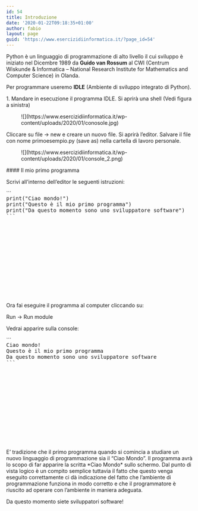 ```yaml
---
id: 54
title: Introduzione
date: '2020-01-22T09:18:35+01:00'
author: fabio
layout: page
guid: 'https://www.esercizidiinformatica.it/?page_id=54'
---
```


Python è un linguaggio di programmazione di alto livello il cui sviluppo è iniziato nel Dicembre 1989 da **Guido van Rossum** al CWI (Centrum Wiskunde &amp; Informatica – National Research Institute for Mathematics and Computer Science) in Olanda.

Per programmare useremo **IDLE** (Ambiente di sviluppo integrato di Python).

1\. Mandare in esecuzione il programma IDLE. Si aprirà una shell (Vedi figura a sinistra)

<figure class="wp-block-image size-large">![](https://www.esercizidiinformatica.it/wp-content/uploads/2020/01/conosole.jpg)</figure>Cliccare su file → new e creare un nuovo file. Si aprirà l’editor. Salvare il file con nome primoesempio.py (save as) nella cartella di lavoro personale.

<figure class="wp-block-image size-large">![](https://www.esercizidiinformatica.it/wp-content/uploads/2020/01/console_2.png)</figure>#### Il mio primo programma

Scrivi all’interno dell’editor le seguenti istruzioni:

<div class="wp-block-simple-code-block-ace" style="height: 250px; position:relative; margin-bottom: 50px;">```
<pre class="wp-block-simple-code-block-ace" data-copy="false" data-fontsize="14" data-lines="Infinity" data-mode="python" data-showlines="true" data-theme="monokai" style="position:absolute;top:0;right:0;bottom:0;left:0">print("Ciao mondo!")
print("Questo è il mio primo programma")
print("Da questo momento sono uno sviluppatore software")
```

</div>Ora fai eseguire il programma al computer cliccando su:

Run -&gt; Run module

Vedrai apparire sulla console:

<div class="wp-block-simple-code-block-ace" style="height: 250px; position:relative; margin-bottom: 50px;">```
<pre class="wp-block-simple-code-block-ace" data-copy="false" data-fontsize="14" data-lines="Infinity" data-mode="python" data-showlines="true" data-theme="monokai" style="position:absolute;top:0;right:0;bottom:0;left:0">Ciao mondo!
Questo è il mio primo programma
Da questo momento sono uno sviluppatore software
```

</div>E’ tradizione che il primo programma quando si comincia a studiare un nuovo linguaggio di programmazione sia il “Ciao Mondo”. Il programma avrà lo scopo di far apparire la scritta *Ciao Mondo* sullo schermo. Dal punto di vista logico è un compito semplice tuttavia il fatto che questo venga eseguito correttamente ci dà indicazione del fatto che l’ambiente di programmazione funziona in modo corretto e che il programmatore è riuscito ad operare con l’ambiente in maniera adeguata.

Da questo momento siete sviluppatori software!